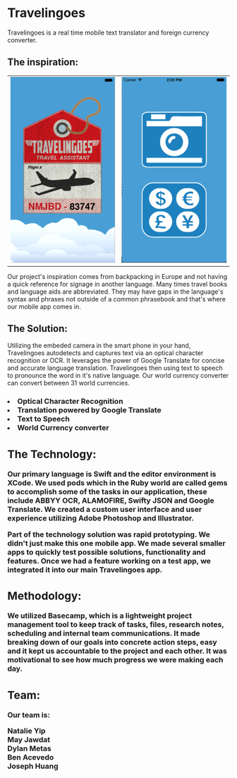 <h1>Travelingoes</h1>
Travelingoes is a real time mobile text translator and foreign currency converter.

<h2>The inspiration:</h2>
<table>
<tr>
  <td>
  <img src="https://github.com/bacevedo01/Travel-Lingo/blob/master/Travelingoes_3.png?raw=true">
  </td>
  <td>
  <img src="https://github.com/bacevedo01/Travel-Lingo/blob/master/Travelingoes_1.png?raw=true">
  </td>
 </tr>
 </table>
  
Our project's inspiration comes from backpacking in Europe and not having a quick reference for signage in another language. Many times travel books and language aids are abbreviated. They may have gaps in the language's syntax and phrases not outside of a common phrasebook and that's where our mobile app comes in.

<h2>The Solution:</h2>

Utilizing the embeded camera in the smart phone in your hand, Travelingoes autodetects and captures text via an optical character recognition or OCR.
It leverages the power of Google Translate for concise and accurate language translation. Travelingoes then using text to speech to pronounce the word in it's native language.
Our world currency converter can convert between 31 world currencies.

<h3>
<li>Optical Character Recognition
<li>Translation powered by Google Translate
<li>Text to Speech
<li>World Currency converter

<h2>The Technology:</h2>

Our primary language is Swift and the editor environment is XCode.
We used pods which in the Ruby world are called gems to accomplish some of the tasks in our application, these include ABBYY OCR, ALAMOFIRE, Swifty JSON and Google Translate.
We created a custom user interface and user experience utilizing Adobe Photoshop and Illustrator.

Part of the technology solution was rapid prototyping. We didn't just make this one mobile app. We made several smaller apps to quickly test possible solutions, functionality and features.
Once we had a feature working on a test app, we integrated it into our main Travelingoes app. 

<h2>Methodology:</h2>

We utilized Basecamp, which is a lightweight project management tool to keep track of tasks, files, research notes, scheduling and internal team communications. It made breaking down of our goals into concrete action steps, easy and it kept us accountable to the project and each other. It was motivational to see how much progress we were making each day.

<h2>Team:</h2>

Our team is:

Natalie Yip<br>
May Jawdat<br>
Dylan Metas<br>
Ben Acevedo<br>
Joseph Huang<br>
